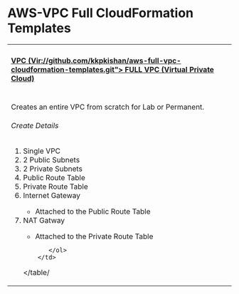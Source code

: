 # AWS-VPC Full CloudFormation Templates
<table width="100%">
    <tr>
        <th align="left" colspan="2"><h4><a href="">VPC (Vir://github.com/kkpkishan/aws-full-vpc-cloudformation-templates.git"> FULL VPC (Virtual Private Cloud)</a></h4></th>
    </tr>
    <tr>
        <td width="100%" valign="top">
           <p>Creates an entire VPC from scratch for Lab or Permanent.</p>
           <h6>Create Details</h6>
           <ol>
            <li>Single VPC</li>
            <li>2 Public Subnets</li>
            <li>2 Private Subnets</li>
            <li>Public Route Table</li>
            <li>Private Route Table</li>
            <li>Internet Gateway</li>
            <ul>
              <li>Attached to the Public Route Table</li>
            </ul>
            <li>NAT Gatway</li>
             <ul>
              <li>Attached to the Private Route Table</li>
            </ul>

           </ol>
        </td>
</table/

